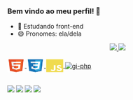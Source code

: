 ### Bem vindo ao meu perfil! 💞

- 🔌 Estudando front-end 
- 😄 Pronomes: ela/dela

<div align="center">
  <a href="https://github.com/ProjectCampos">
  <img height="150em" src="https://github-readme-stats.vercel.app/api?username=ProjectCampos&show_icons=true&theme=midnight-purple&include_all_commits=true&count_private=true"/>
  <img height="150em" src="https://github-readme-stats.vercel.app/api/top-langs/?username=ProjectCampos&layout=compact&langs_count=7&theme=midnight-purple"/>
</div>
  
 <div style="display: inline_block"><br>
  <img align="center" alt="gi-HTML" height="30" width="40" src="https://raw.githubusercontent.com/devicons/devicon/master/icons/html5/html5-original.svg">
  <img align="center" alt="gi-CSS" height="30" width="40" src="https://raw.githubusercontent.com/devicons/devicon/master/icons/css3/css3-original.svg">
  <img align="center" alt="gi-Js" height="30" width="40" src="https://raw.githubusercontent.com/devicons/devicon/master/icons/javascript/javascript-plain.svg">
  <img align="center" alt="gi-php" height="30" width="40" src="https://raw.githubusercontent.com/jmnote/z-icons/master/svg/php.svg">
  <img align="right" alt="" height="150" style="border-radius:50;" src="">
</div>
  
##
  <div>
   
  <a href="https://instagram.com/campoxg" target="_blank"><img src="https://img.shields.io/badge/-Instagram-%23E4405F?style=for-the-badge&logo=instagram&logoColor=white" target="_blank"></a>
 	<a href="https://www.twitch.tv/campoxg" target="_blank"><img src="https://img.shields.io/badge/Twitch-9146FF?style=for-the-badge&logo=twitch&logoColor=white" target="_blank"></a>
 <a href="https://discord.gg/campoxg" target="_blank"><img src="https://img.shields.io/badge/Discord-7289DA?style=for-the-badge&logo=discord&logoColor=white" target="_blank"></a> 
  <a href = "giovana.campos19@etec.com"><img src="https://img.shields.io/badge/-Gmail-%23333?style=for-the-badge&logo=gmail&logoColor=white" target="_blank"></a>
  
  </div>  
  
 
